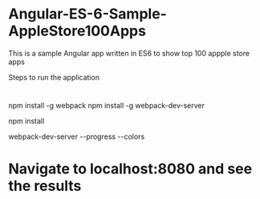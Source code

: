 
# Angular-ES-6-Sample-AppleStore100Apps
This is a sample Angular app written in ES6 to show top 100 appple store apps

Steps to run the application
# 
npm install -g webpack
npm install -g webpack-dev-server

npm install 

webpack-dev-server --progress --colors

# Navigate to localhost:8080 and see the results


